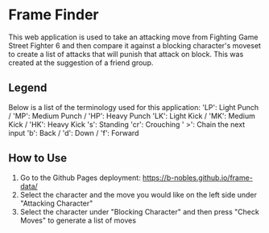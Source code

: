 # Frame Finder

This web application is used to take an attacking move from Fighting Game Street Fighter 6 and then compare it against a blocking character's moveset to create a list of attacks that will punish that attack on block. This was created at the suggestion of a friend group.

## Legend

Below is a list of the terminology used for this application:
'LP': Light Punch / 'MP': Medium Punch / 'HP': Heavy Punch
'LK': Light Kick / 'MK': Medium Kick / 'HK': Heavy Kick
's': Standing
'cr': Crouching
' >': Chain the next input
'b': Back / 'd': Down / 'f': Forward

## How to Use

1. Go to the Github Pages deployment: https://b-nobles.github.io/frame-data/
2. Select the character and the move you would like on the left side under "Attacking Character"
3. Select the character under "Blocking Character" and then press "Check Moves" to generate a list of moves
